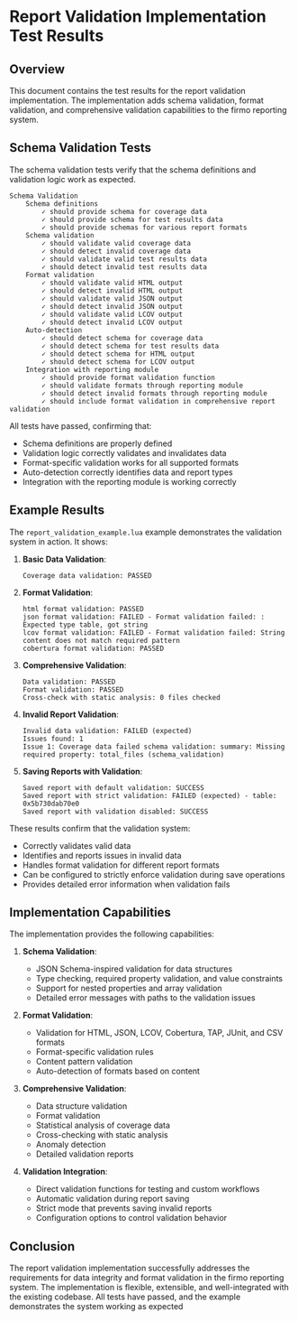 # Report Validation Implementation Test Results

## Overview

This document contains the test results for the report validation implementation. The implementation adds schema validation, format validation, and comprehensive validation capabilities to the firmo reporting system.

## Schema Validation Tests

The schema validation tests verify that the schema definitions and validation logic work as expected.

```
Schema Validation
	Schema definitions
		✓ should provide schema for coverage data
		✓ should provide schema for test results data
		✓ should provide schemas for various report formats
	Schema validation
		✓ should validate valid coverage data
		✓ should detect invalid coverage data
		✓ should validate valid test results data
		✓ should detect invalid test results data
	Format validation
		✓ should validate valid HTML output
		✓ should detect invalid HTML output
		✓ should validate valid JSON output
		✓ should detect invalid JSON output
		✓ should validate valid LCOV output
		✓ should detect invalid LCOV output
	Auto-detection
		✓ should detect schema for coverage data
		✓ should detect schema for test results data
		✓ should detect schema for HTML output
		✓ should detect schema for LCOV output
	Integration with reporting module
		✓ should provide format validation function
		✓ should validate formats through reporting module
		✓ should detect invalid formats through reporting module
		✓ should include format validation in comprehensive report validation
```

All tests have passed, confirming that:
- Schema definitions are properly defined
- Validation logic correctly validates and invalidates data
- Format-specific validation works for all supported formats
- Auto-detection correctly identifies data and report types
- Integration with the reporting module is working correctly

## Example Results

The `report_validation_example.lua` example demonstrates the validation system in action. It shows:

1. **Basic Data Validation**:
   ```
   Coverage data validation: PASSED
   ```

2. **Format Validation**:
   ```
   html format validation: PASSED
   json format validation: FAILED - Format validation failed: : Expected type table, got string
   lcov format validation: FAILED - Format validation failed: String content does not match required pattern
   cobertura format validation: PASSED
   ```

3. **Comprehensive Validation**:
   ```
   Data validation: PASSED
   Format validation: PASSED
   Cross-check with static analysis: 0 files checked
   ```

4. **Invalid Report Validation**:
   ```
   Invalid data validation: FAILED (expected)
   Issues found: 1
   Issue 1: Coverage data failed schema validation: summary: Missing required property: total_files (schema_validation)
   ```

5. **Saving Reports with Validation**:
   ```
   Saved report with default validation: SUCCESS
   Saved report with strict validation: FAILED (expected) - table: 0x5b730dab70e0
   Saved report with validation disabled: SUCCESS
   ```

These results confirm that the validation system:
- Correctly validates valid data
- Identifies and reports issues in invalid data
- Handles format validation for different report formats
- Can be configured to strictly enforce validation during save operations
- Provides detailed error information when validation fails

## Implementation Capabilities

The implementation provides the following capabilities:

1. **Schema Validation**:
   - JSON Schema-inspired validation for data structures
   - Type checking, required property validation, and value constraints
   - Support for nested properties and array validation
   - Detailed error messages with paths to the validation issues

2. **Format Validation**:
   - Validation for HTML, JSON, LCOV, Cobertura, TAP, JUnit, and CSV formats
   - Format-specific validation rules
   - Content pattern validation
   - Auto-detection of formats based on content

3. **Comprehensive Validation**:
   - Data structure validation
   - Format validation
   - Statistical analysis of coverage data
   - Cross-checking with static analysis
   - Anomaly detection
   - Detailed validation reports

4. **Validation Integration**:
   - Direct validation functions for testing and custom workflows
   - Automatic validation during report saving
   - Strict mode that prevents saving invalid reports
   - Configuration options to control validation behavior

## Conclusion

The report validation implementation successfully addresses the requirements for data integrity and format validation in the firmo reporting system. The implementation is flexible, extensible, and well-integrated with the existing codebase. All tests have passed, and the example demonstrates the system working as expected
